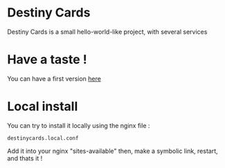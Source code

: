 # Destiny Cards
Destiny Cards is a small hello-world-like project, with several services

# Have a taste !
You can have a first version [here](https://drkms.github.io/destiny-cards/)

# Local install
You can try to install it locally using the nginx file :

```destinycards.local.conf```

Add it into your nginx "sites-available" then, make a symbolic link, restart, and thats it !